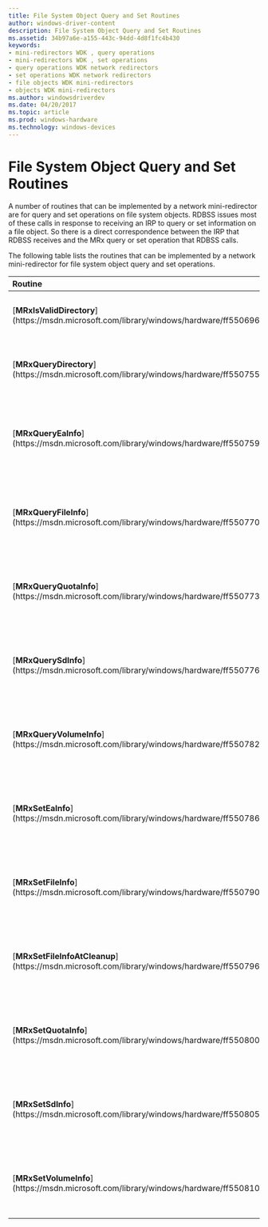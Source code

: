 ```yaml
---
title: File System Object Query and Set Routines
author: windows-driver-content
description: File System Object Query and Set Routines
ms.assetid: 34b97a6e-a155-443c-94dd-4d8f1fc4b430
keywords:
- mini-redirectors WDK , query operations
- mini-redirectors WDK , set operations
- query operations WDK network redirectors
- set operations WDK network redirectors
- file objects WDK mini-redirectors
- objects WDK mini-redirectors
ms.author: windowsdriverdev
ms.date: 04/20/2017
ms.topic: article
ms.prod: windows-hardware
ms.technology: windows-devices
---
```


# File System Object Query and Set Routines


A number of routines that can be implemented by a network mini-redirector are for query and set operations on file system objects. RDBSS issues most of these calls in response to receiving an IRP to query or set information on a file object. So there is a direct correspondence between the IRP that RDBSS receives and the MRx query or set operation that RDBSS calls.

The following table lists the routines that can be implemented by a network mini-redirector for file system object query and set operations.

<table>
<colgroup>
<col width="50%" />
<col width="50%" />
</colgroup>
<thead>
<tr class="header">
<th align="left">Routine</th>
<th align="left">Description</th>
</tr>
</thead>
<tbody>
<tr class="odd">
<td align="left">[<strong>MRxIsValidDirectory</strong>](https://msdn.microsoft.com/library/windows/hardware/ff550696)</td>
<td align="left"><p>RDBSS calls this routine to request that a network mini-redirector indicate if a path is a valid directory.</p></td>
</tr>
<tr class="even">
<td align="left">[<strong>MRxQueryDirectory</strong>](https://msdn.microsoft.com/library/windows/hardware/ff550755)</td>
<td align="left"><p>RDBSS calls this routine to request that a network mini-redirector query information on a file directory system object.</p></td>
</tr>
<tr class="odd">
<td align="left">[<strong>MRxQueryEaInfo</strong>](https://msdn.microsoft.com/library/windows/hardware/ff550759)</td>
<td align="left"><p>RDBSS calls this routine to request that a network mini-redirector query extended attribute information on a file system object. RDBSS issues this call in response to receiving an IRP_MJ_QUERY_EA.</p></td>
</tr>
<tr class="even">
<td align="left">[<strong>MRxQueryFileInfo</strong>](https://msdn.microsoft.com/library/windows/hardware/ff550770)</td>
<td align="left"><p>RDBSS calls this routine to request that a network mini-redirector query file information on a file system object. RDBSS issues this call in response to receiving an IRP_MJ_QUERY_INFORMATION.</p></td>
</tr>
<tr class="odd">
<td align="left">[<strong>MRxQueryQuotaInfo</strong>](https://msdn.microsoft.com/library/windows/hardware/ff550773)</td>
<td align="left"><p>RDBSS calls this routine to request that a network mini-redirector query quota information on a file system object. RDBSS issues this call in response to receiving an IRP_MJ_QUERY_QUOTA.</p></td>
</tr>
<tr class="even">
<td align="left">[<strong>MRxQuerySdInfo</strong>](https://msdn.microsoft.com/library/windows/hardware/ff550776)</td>
<td align="left"><p>RDBSS calls this routine to request that a network mini-redirector query security descriptor information on a file system object. RDBSS issues this call in response to receiving an IRP_MJ_QUERY_SECURITY.</p></td>
</tr>
<tr class="odd">
<td align="left">[<strong>MRxQueryVolumeInfo</strong>](https://msdn.microsoft.com/library/windows/hardware/ff550782)</td>
<td align="left"><p>RDBSS calls this routine to request that a network mini-redirector query volume information. RDBSS issues this call in response to receiving an IRP_MJ_QUERY_VOLUME_INFORMATION.</p></td>
</tr>
<tr class="even">
<td align="left">[<strong>MRxSetEaInfo</strong>](https://msdn.microsoft.com/library/windows/hardware/ff550786)</td>
<td align="left"><p>RDBSS calls this routine to request that a network mini-redirector set extended attribute information on a file system object. RDBSS issues this call in response to receiving an IRP_MJ_SET_EA.</p></td>
</tr>
<tr class="odd">
<td align="left">[<strong>MRxSetFileInfo</strong>](https://msdn.microsoft.com/library/windows/hardware/ff550790)</td>
<td align="left"><p>RDBSS calls this routine to request that a network mini-redirector set file information on a file system object. RDBSS issues this call in response to receiving an IRP_MJ_SET_INFORMATION.</p></td>
</tr>
<tr class="even">
<td align="left">[<strong>MRxSetFileInfoAtCleanup</strong>](https://msdn.microsoft.com/library/windows/hardware/ff550796)</td>
<td align="left"><p>RDBSS calls this routine to request that a network mini-redirector to set file information on a file system object at cleanup. RDBSS issues this call during cleanup when an application closes a handle but before the close.</p></td>
</tr>
<tr class="odd">
<td align="left">[<strong>MRxSetQuotaInfo</strong>](https://msdn.microsoft.com/library/windows/hardware/ff550800)</td>
<td align="left"><p>RDBSS calls this routine to request that a network mini-redirector set quota information on a file system object. RDBSS issues this call in response to receiving an IRP_MJ_SET_QUOTA.</p></td>
</tr>
<tr class="even">
<td align="left">[<strong>MRxSetSdInfo</strong>](https://msdn.microsoft.com/library/windows/hardware/ff550805)</td>
<td align="left"><p>RDBSS calls this routine to request that a network mini-redirector set security descriptor information on a file system object. RDBSS issues this call in response to receiving an IRP_MJ_SET_SECURITY.</p></td>
</tr>
<tr class="odd">
<td align="left">[<strong>MRxSetVolumeInfo</strong>](https://msdn.microsoft.com/library/windows/hardware/ff550810)</td>
<td align="left"><p>RDBSS calls this routine to request that a network mini-redirector set volume information. RDBSS issues this call in response to receiving an IRP_MJ_SET_VOLUME_INFORMATION.</p></td>
</tr>
</tbody>
</table>

 

 

 





